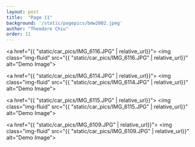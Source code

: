 ```yaml
---
layout: post
title:  "Page 11"
background: '/static/pagepics/bmw2002.jpeg'
author: "Theodore Chiu"
order: 11
---
```


<a href="{{ "static/car_pics/IMG_6116.JPG" | relative_url}}">
	<img class="img-fluid" src="{{ "static/car_pics/IMG_6116.JPG" | relative_url}}" alt="Demo Image">
</a>

<a href="{{ "static/car_pics/IMG_6114.JPG" | relative_url}}">
	<img class="img-fluid" src="{{ "static/car_pics/IMG_6114.JPG" | relative_url}}" alt="Demo Image">
</a>

<a href="{{ "static/car_pics/IMG_6115.JPG" | relative_url}}">
	<img class="img-fluid" src="{{ "static/car_pics/IMG_6115.JPG" | relative_url}}" alt="Demo Image">
</a>

<a href="{{ "static/car_pics/IMG_6109.JPG" | relative_url}}">
	<img class="img-fluid" src="{{ "static/car_pics/IMG_6109.JPG" | relative_url}}" alt="Demo Image">
</a>

